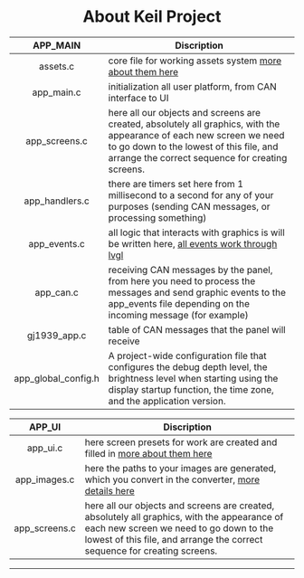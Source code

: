 # <center>About Keil Project


|<center>APP_MAIN |<center>Discription |
|--------|----------------------------------------------------------------------------|
|<center>assets.c |core file for working assets system [more about them here](/assets/) |
|<center>app_main.c |initialization all user platform, from CAN interface to UI   |
|<center>app_screens.c |here all our objects and screens are created, absolutely all graphics, with the appearance of each new screen we need to go down to the lowest of this file, and arrange the correct sequence for creating screens. |
|<center>app_handlers.c |there are timers set here from 1 millisecond to a second for any of your purposes (sending CAN messages, or processing something) |
|<center>app_events.c |all logic that interacts with graphics is will be written here, [all events work through lvgl](events_working) |
|<center>app_can.c |receiving CAN messages by the panel, from here you need to process the messages and send graphic events to the app_events file depending on the incoming message (for example)  |
|<center>gj1939_app.c |table of CAN messages that the panel will receive |
|<center>app_global_config.h |A project-wide configuration file that configures the debug depth level, the brightness level when starting using the display startup function, the time zone, and the application version. |




|<center>APP_UI |<center>Discription |
|--------|----------------------------------------------------------------------------|
|<center>app_ui.c |here screen presets for work are created and filled in [more about them here](/presets_working/) |
|<center>app_images.c |here the paths to your images are generated, which you convert in the converter, [more details here](/assets/) |
|<center>app_screens.c |here all our objects and screens are created, absolutely all graphics, with the appearance of each new screen we need to go down to the lowest of this file, and arrange the correct sequence for creating screens. |

---
